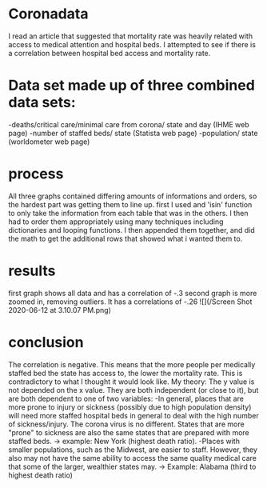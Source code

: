 # Coronadata

I read an article that suggested that mortality rate was heavily related with access to medical attention and hospital beds.
I attempted to see if there is a correlation between hospital bed access and mortality rate.

# Data set made up of three combined data sets:
-deaths/critical care/minimal care from corona/ state and day (IHME web page)
-number of staffed beds/ state (Statista web page)
-population/ state (worldometer web page)
# process 
All three graphs contained differing amounts of informations and orders, so the hardest part was getting them to line up.
first I used and 'isin' function to only take the information from each table that was in the others. I then had to order them appropriately using many techniques including dictionaries and looping functions. I then appended them together, and did the math to get the additional rows that showed what i wanted them to. 

# results
first graph shows all data and has a correlation of -.3
second graph is more zoomed in, removing outliers. It has a correlations of -.26
![](/Screen Shot 2020-06-12 at 3.10.07 PM.png)

# conclusion

The correlation is negative. This means that the more people per medically staffed bed the state has access to, the lower the mortality rate. This is contradictory to what I thought it would look like.
My theory: The y value is not depended on the x value. They are both independent (or close to it), but are both dependent to one of two variables: 
-In general, places that are more prone to injury or sickness (possibly due to high population density) will need more staffed hospital beds in general to deal with the high number of sickness/injury. The corona virus is no different. States that are more "prone" to sickness are also the same states that are prepared with more staffed beds. → example: New York (highest death ratio).
-Places with smaller populations, such as the Midwest, are easier to staff. However, they also may not have the same ability to access the same quality medical care that some of the larger, wealthier states may. → Example: Alabama (third to highest death ratio)

